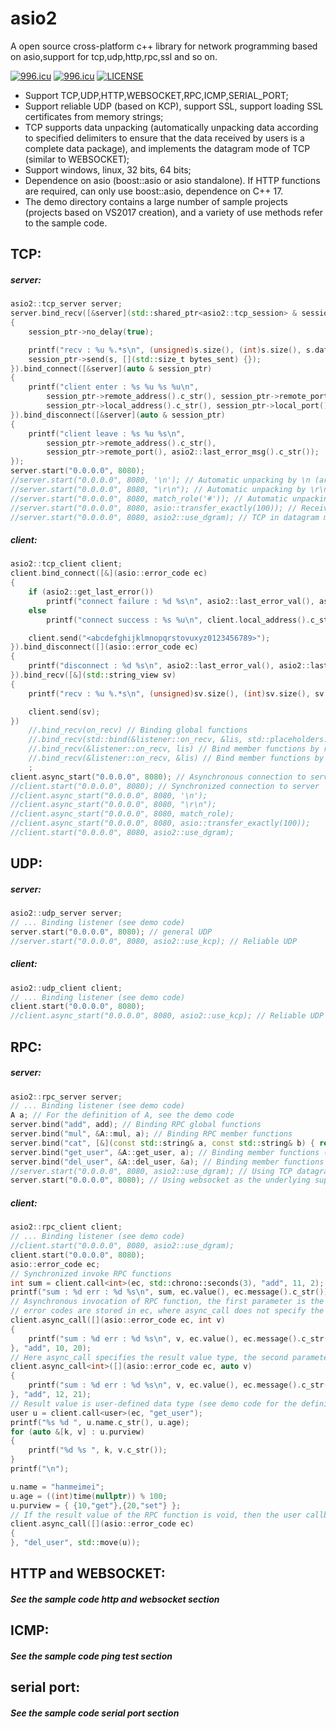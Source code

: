 # asio2
A open source cross-platform c++ library for network programming based on asio,support for tcp,udp,http,rpc,ssl and so on.

<a href="https://996.icu"><img src="https://img.shields.io/badge/link-996.icu-red.svg" alt="996.icu" /></a>
[![996.icu](https://img.shields.io/badge/link-996.icu-red.svg)](https://996.icu)
[![LICENSE](https://img.shields.io/badge/license-Anti%20996-blue.svg)](https://github.com/996icu/996.ICU/blob/master/LICENSE)

* Support TCP,UDP,HTTP,WEBSOCKET,RPC,ICMP,SERIAL_PORT;
* Support reliable UDP (based on KCP), support SSL, support loading SSL certificates from memory strings;
* TCP supports data unpacking (automatically unpacking data according to specified delimiters to ensure that the data received by users is a complete data package), and implements the datagram mode of TCP (similar to WEBSOCKET);
* Support windows, linux, 32 bits, 64 bits;
* Dependence on asio (boost::asio or asio standalone). If HTTP functions are required, can only use boost::asio, dependence on C++ 17.
* The demo directory contains a large number of sample projects (projects based on VS2017 creation), and a variety of use methods refer to the sample code.

## TCP:
##### server:
```c++
asio2::tcp_server server;
server.bind_recv([&server](std::shared_ptr<asio2::tcp_session> & session_ptr, std::string_view s)
{
	session_ptr->no_delay(true);

	printf("recv : %u %.*s\n", (unsigned)s.size(), (int)s.size(), s.data());
	session_ptr->send(s, [](std::size_t bytes_sent) {});
}).bind_connect([&server](auto & session_ptr)
{
	printf("client enter : %s %u %s %u\n",
		session_ptr->remote_address().c_str(), session_ptr->remote_port(),
		session_ptr->local_address().c_str(), session_ptr->local_port());
}).bind_disconnect([&server](auto & session_ptr)
{
	printf("client leave : %s %u %s\n",
		session_ptr->remote_address().c_str(),
		session_ptr->remote_port(), asio2::last_error_msg().c_str());
});
server.start("0.0.0.0", 8080);
//server.start("0.0.0.0", 8080, '\n'); // Automatic unpacking by \n (arbitrary characters can be specified)
//server.start("0.0.0.0", 8080, "\r\n"); // Automatic unpacking by \r\n (arbitrary string can be specified)
//server.start("0.0.0.0", 8080, match_role('#')); // Automatic unpacking according to the rules specified by match_role (see demo code for match_role) (for user-defined protocol unpacking)
//server.start("0.0.0.0", 8080, asio::transfer_exactly(100)); // Receive a fixed 100 bytes at a time
//server.start("0.0.0.0", 8080, asio2::use_dgram); // TCP in datagram mode, no matter how long the data is sent, the whole package data of the corresponding length must be received by both sides.
```
##### client:
```c++
asio2::tcp_client client;
client.bind_connect([&](asio::error_code ec)
{
	if (asio2::get_last_error())
		printf("connect failure : %d %s\n", asio2::last_error_val(), asio2::last_error_msg().c_str());
	else
		printf("connect success : %s %u\n", client.local_address().c_str(), client.local_port());

	client.send("<abcdefghijklmnopqrstovuxyz0123456789>");
}).bind_disconnect([](asio::error_code ec)
{
	printf("disconnect : %d %s\n", asio2::last_error_val(), asio2::last_error_msg().c_str());
}).bind_recv([&](std::string_view sv)
{
	printf("recv : %u %.*s\n", (unsigned)sv.size(), (int)sv.size(), sv.data());

	client.send(sv);
})
	//.bind_recv(on_recv) // Binding global functions
	//.bind_recv(std::bind(&listener::on_recv, &lis, std::placeholders::_1)) // Binding member functions (see demo code for details)
	//.bind_recv(&listener::on_recv, lis) // Bind member functions by reference to lis object (see demo code for details)
	//.bind_recv(&listener::on_recv, &lis) // Bind member functions by pointers to lis object (see demo code for details)
	;
client.async_start("0.0.0.0", 8080); // Asynchronous connection to server
//client.start("0.0.0.0", 8080); // Synchronized connection to server
//client.async_start("0.0.0.0", 8080, '\n');
//client.async_start("0.0.0.0", 8080, "\r\n");
//client.async_start("0.0.0.0", 8080, match_role);
//client.async_start("0.0.0.0", 8080, asio::transfer_exactly(100));
//client.start("0.0.0.0", 8080, asio2::use_dgram);
```

## UDP:
##### server:
```c++
asio2::udp_server server;
// ... Binding listener (see demo code)
server.start("0.0.0.0", 8080); // general UDP
//server.start("0.0.0.0", 8080, asio2::use_kcp); // Reliable UDP
```
##### client:
```c++
asio2::udp_client client;
// ... Binding listener (see demo code)
client.start("0.0.0.0", 8080);
//client.async_start("0.0.0.0", 8080, asio2::use_kcp); // Reliable UDP
```

## RPC:
##### server:
```c++
asio2::rpc_server server;
// ... Binding listener (see demo code)
A a; // For the definition of A, see the demo code
server.bind("add", add); // Binding RPC global functions
server.bind("mul", &A::mul, a); // Binding RPC member functions
server.bind("cat", [&](const std::string& a, const std::string& b) { return a + b; }); // Binding lambda
server.bind("get_user", &A::get_user, a); // Binding member functions (by reference)
server.bind("del_user", &A::del_user, &a); // Binding member functions (by pointer)
//server.start("0.0.0.0", 8080, asio2::use_dgram); // Using TCP datagram mode as the underlying support of RPC communication, the use_dgram parameter must be used when starting the server.
server.start("0.0.0.0", 8080); // Using websocket as the underlying support of RPC communication(You need to go to the end code of the rcp_server.hpp file and choose to use websocket)
```
##### client:
```c++
asio2::rpc_client client;
// ... Binding listener (see demo code)
//client.start("0.0.0.0", 8080, asio2::use_dgram);
client.start("0.0.0.0", 8080);
asio::error_code ec;
// Synchronized invoke RPC functions
int sum = client.call<int>(ec, std::chrono::seconds(3), "add", 11, 2);
printf("sum : %d err : %d %s\n", sum, ec.value(), ec.message().c_str());
// Asynchronous invocation of RPC function, the first parameter is the callback function, when the call is completed or timeout, the callback function automatically called, if timeout or other errors,
// error codes are stored in ec, where async_call does not specify the result value type, the second parameter of the lambda expression must specify the type.
client.async_call([](asio::error_code ec, int v)
{
	printf("sum : %d err : %d %s\n", v, ec.value(), ec.message().c_str());
}, "add", 10, 20);
// Here async_call specifies the result value type, the second parameter of the lambda expression can be auto type.
client.async_call<int>([](asio::error_code ec, auto v)
{
	printf("sum : %d err : %d %s\n", v, ec.value(), ec.message().c_str());
}, "add", 12, 21);
// Result value is user-defined data type (see demo code for the definition of user type)
user u = client.call<user>(ec, "get_user");
printf("%s %d ", u.name.c_str(), u.age);
for (auto &[k, v] : u.purview)
{
	printf("%d %s ", k, v.c_str());
}
printf("\n");

u.name = "hanmeimei";
u.age = ((int)time(nullptr)) % 100;
u.purview = { {10,"get"},{20,"set"} };
// If the result value of the RPC function is void, then the user callback function has only one parameter.
client.async_call([](asio::error_code ec)
{
}, "del_user", std::move(u));

```

## HTTP and WEBSOCKET:
##### See the sample code http and websocket section

## ICMP:
##### See the sample code ping test section

## serial port:
##### See the sample code serial port section
